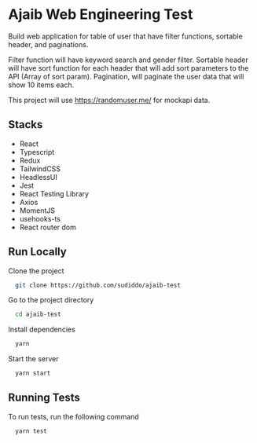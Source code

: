 # Ajaib Web Engineering Test

Build web application for table of user that have filter functions, sortable header, and paginations.

Filter function will have keyword search and gender filter.
Sortable header will have sort function for each header that will add sort parameters to the API (Array of sort param).
Pagination, will paginate the user data that will show 10 items each.

This project will use https://randomuser.me/ for mockapi data.

## Stacks

- React
- Typescript
- Redux
- TailwindCSS
- HeadlessUI
- Jest
- React Testing Library
- Axios
- MomentJS
- usehooks-ts
- React router dom

## Run Locally

Clone the project

```bash
  git clone https://github.com/sudiddo/ajaib-test
```

Go to the project directory

```bash
  cd ajaib-test
```

Install dependencies

```bash
  yarn
```

Start the server

```bash
  yarn start
```

## Running Tests

To run tests, run the following command

```bash
  yarn test
```
